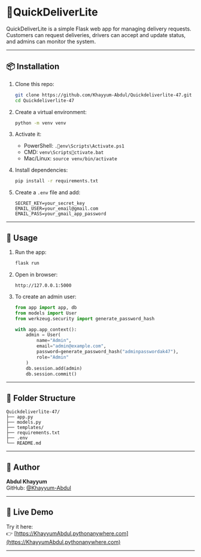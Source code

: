 
# 🚚QuickDeliverLite

QuickDeliverLite is a simple Flask web app for managing delivery requests. Customers can request deliveries, drivers can accept and update status, and admins can monitor the system.

---

## 📦 Installation

1. Clone this repo:
   ```bash
   git clone https://github.com/Khayyum-Abdul/Quickdeliverlite-47.git
   cd Quickdeliverlite-47
   ```

2. Create a virtual environment:
   ```bash
   python -m venv venv
   ```

3. Activate it:
   - PowerShell: `.env\Scripts\Activate.ps1`
   - CMD: `venv\Scriptsctivate.bat`
   - Mac/Linux: `source venv/bin/activate`

4. Install dependencies:
   ```bash
   pip install -r requirements.txt
   ```

5. Create a `.env` file and add:
   ```
   SECRET_KEY=your_secret_key
   EMAIL_USER=your_email@gmail.com
   EMAIL_PASS=your_gmail_app_password
   ```

---

## 🚀 Usage

1. Run the app:
   ```bash
   flask run
   ```

2. Open in browser:
   ```
   http://127.0.0.1:5000
   ```

3. To create an admin user:

   ```python
   from app import app, db
   from models import User
   from werkzeug.security import generate_password_hash

   with app.app_context():
       admin = User(
           name="Admin",
           email="admin@example.com",
           password=generate_password_hash("adminpasswordak47"),
           role="Admin"
       )
       db.session.add(admin)
       db.session.commit()
   ```

---

## 📁 Folder Structure

```
Quickdeliverlite-47/
├── app.py
├── models.py
├── templates/
├── requirements.txt
├── .env
└── README.md
```

---

## 👤 Author

**Abdul Khayyum**  
GitHub: [@Khayyum-Abdul](https://github.com/Khayyum-Abdul)

---

## 🔗 Live Demo

Try it here:  
👉 [https://KhayyumAbdul.pythonanywhere.com](https://KhayyumAbdul.pythonanywhere.com)

---

